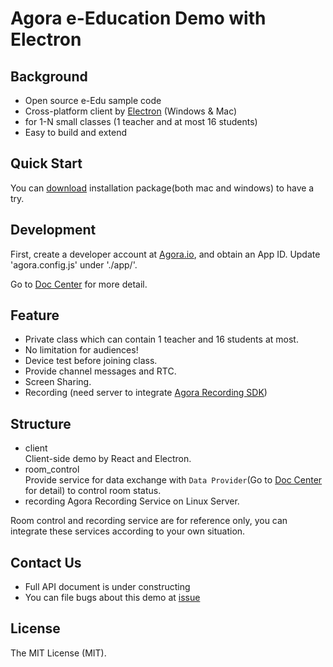 # Agora e-Education Demo with Electron

## Background

- Open source e-Edu sample code
- Cross-platform client by [Electron](https://electronjs.org) (Windows & Mac)
- for 1-N small classes (1 teacher and at most 16 students)
- Easy to build and extend

## Quick Start

You can [download](https://github.com/AgoraIO/ARD-eEducation-with-Electron/releases) installation package(both mac and windows) to have a try.

## Development

First, create a developer account at [Agora.io](https://dashboard.agora.io/signin/), and obtain an App ID.
Update 'agora.config.js' under './app/'.  

Go to [Doc Center](https://agoraio.github.io/ARD-eEducation-with-Electron/#/) for more detail.


## Feature 

- Private class which can contain 1 teacher and 16 students at most.
- No limitation for audiences!
- Device test before joining class.
- Provide channel messages and RTC.
- Screen Sharing.
- Recording (need server to integrate [Agora Recording SDK](https://docs.agora.io/cn/2.1.1/addons/Recording/Quickstart%20Guides/recording_c++?platform=C%2B%2B))

## Structure

- client  
  Client-side demo by React and Electron.
- room_control  
  Provide service for data exchange with `Data Provider`(Go to [Doc Center](https://agoraio.github.io/ARD-eEducation-with-Electron/#/) for detail) to control room status.
- recording
  Agora Recording Service on Linux Server.

Room control and recording service are for reference only, you can integrate these services according to your own situation.
  
## Contact Us
- Full API document is under constructing
- You can file bugs about this demo at [issue](https://github.com/AgoraIO/ARD-eEducation-with-Electron/issues)

## License
The MIT License (MIT).

